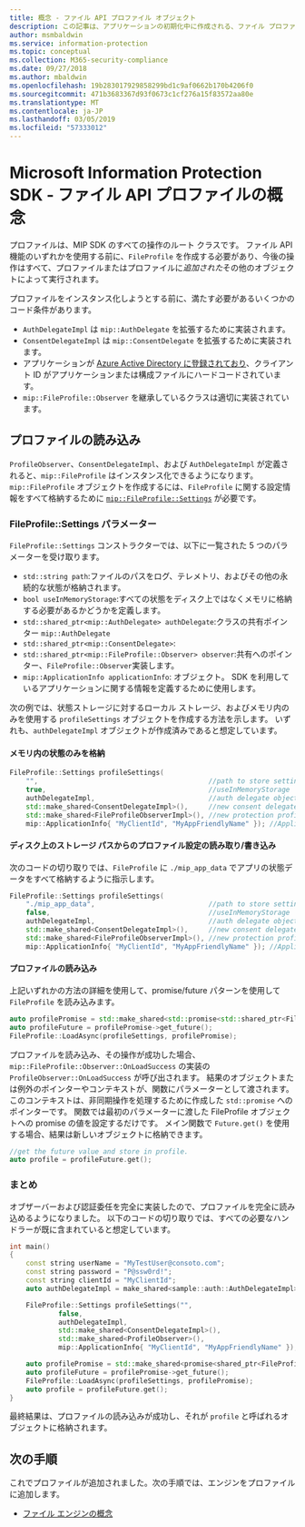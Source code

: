```yaml
---
title: 概念 - ファイル API プロファイル オブジェクト
description: この記事は、アプリケーションの初期化中に作成される、ファイル プロファイル オブジェクトに関する概念を理解するのに役立ちます。
author: msmbaldwin
ms.service: information-protection
ms.topic: conceptual
ms.collection: M365-security-compliance
ms.date: 09/27/2018
ms.author: mbaldwin
ms.openlocfilehash: 19b283017929858299bd1c9af0662b170b4206f0
ms.sourcegitcommit: 471b3683367d93f0673c1cf276a15f83572aa80e
ms.translationtype: MT
ms.contentlocale: ja-JP
ms.lasthandoff: 03/05/2019
ms.locfileid: "57333012"
---
```

# <a name="microsoft-information-protection-sdk---file-api-profile-concepts"></a>Microsoft Information Protection SDK - ファイル API プロファイルの概念

プロファイルは、MIP SDK のすべての操作のルート クラスです。 ファイル API 機能のいずれかを使用する前に、`FileProfile` を作成する必要があり、今後の操作はすべて、プロファイルまたはプロファイルに*追加された*その他のオブジェクトによって実行されます。

プロファイルをインスタンス化しようとする前に、満たす必要があるいくつかのコード条件があります。

- `AuthDelegateImpl` は `mip::AuthDelegate` を拡張するために実装されます。
- `ConsentDelegateImpl` は `mip::ConsentDelegate` を拡張するために実装されます。
- アプリケーションが [Azure Active Directory に登録されており](/azure/active-directory/develop/quickstart-v1-integrate-apps-with-azure-ad.md)、クライアント ID がアプリケーションまたは構成ファイルにハードコードされています。 
- `mip::FileProfile::Observer` を継承しているクラスは適切に実装されています。

## <a name="load-a-profile"></a>プロファイルの読み込み

`ProfileObserver`、`ConsentDelegateImpl`、および `AuthDelegateImpl` が定義されると、`mip::FileProfile` はインスタンス化できるようになります。 `mip::FileProfile` オブジェクトを作成するには、`FileProfile` に関する設定情報をすべて格納するために [`mip::FileProfile::Settings`](reference/class_mip_fileprofile_settings.md) が必要です。

### <a name="fileprofilesettings-parameters"></a>FileProfile::Settings パラメーター

`FileProfile::Settings` コンストラクターでは、以下に一覧された 5 つのパラメーターを受け取ります。

- `std::string path`:ファイルのパスをログ、テレメトリ、およびその他の永続的な状態が格納されます。
- `bool useInMemoryStorage`:すべての状態をディスク上ではなくメモリに格納する必要があるかどうかを定義します。
- `std::shared_ptr<mip::AuthDelegate> authDelegate`:クラスの共有ポインター `mip::AuthDelegate` 
- `std::shared_ptr<mip::ConsentDelegate>`: 
- `std::shared_ptr<mip::FileProfile::Observer> observer`:共有へのポインター、`FileProfile::Observer`実装します。
- `mip::ApplicationInfo applicationInfo`: オブジェクト。 SDK を利用しているアプリケーションに関する情報を定義するために使用します。

次の例では、状態ストレージに対するローカル ストレージ、およびメモリ内のみを使用する `profileSettings` オブジェクトを作成する方法を示します。 いずれも、`authDelegateImpl` オブジェクトが作成済みであると想定しています。

#### <a name="store-state-in-memory-only"></a>メモリ内の状態のみを格納

```cpp
FileProfile::Settings profileSettings(
    "",                                          //path to store settings
    true,                                        //useInMemoryStorage
    authDelegateImpl,                            //auth delegate object
    std::make_shared<ConsentDelegateImpl>(),     //new consent delegate
    std::make_shared<FileProfileObserverImpl>(), //new protection profile observer
    mip::ApplicationInfo{ "MyClientId", "MyAppFriendlyName" }); //ApplicationInfo object
```

#### <a name="readwrite-profile-settings-from-storage-path-on-disk"></a>ディスク上のストレージ パスからのプロファイル設定の読み取り/書き込み

次のコードの切り取りでは、`FileProfile` に `./mip_app_data` でアプリの状態データをすべて格納するように指示します。

```cpp
FileProfile::Settings profileSettings(
    "./mip_app_data",                            //path to store settings
    false,                                       //useInMemoryStorage
    authDelegateImpl,                            //auth delegate object
    std::make_shared<ConsentDelegateImpl>(),     //new consent delegate
    std::make_shared<FileProfileObserverImpl>(), //new protection profile observer
    mip::ApplicationInfo{ "MyClientId", "MyAppFriendlyName" }); //ApplicationInfo object
```

#### <a name="load-the-profile"></a>プロファイルの読み込み

上記いずれかの方法の詳細を使用して、promise/future パターンを使用して `FileProfile` を読み込みます。

```cpp
auto profilePromise = std::make_shared<std::promise<std::shared_ptr<FileProfile>>>();
auto profileFuture = profilePromise->get_future();
FileProfile::LoadAsync(profileSettings, profilePromise);
```

プロファイルを読み込み、その操作が成功した場合、`mip::FileProfile::Observer::OnLoadSuccess` の実装の `ProfileObserver::OnLoadSuccess` が呼び出されます。 結果のオブジェクトまたは例外のポインターやコンテキストが、関数にパラメーターとして渡されます。 このコンテキストは、非同期操作を処理するために作成した `std::promise` へのポインターです。 関数では最初のパラメーターに渡した FileProfile オブジェクトへの promise の値を設定するだけです。 メイン関数で `Future.get()` を使用する場合、結果は新しいオブジェクトに格納できます。

```cpp
//get the future value and store in profile. 
auto profile = profileFuture.get();
```

### <a name="putting-it-together"></a>まとめ

オブザーバーおよび認証委任を完全に実装したので、プロファイルを完全に読み込めるようになりました。 以下のコードの切り取りでは、すべての必要なハンドラーが既に含まれていると想定しています。

```cpp
int main()
{
    const string userName = "MyTestUser@consoto.com";
    const string password = "P@ssw0rd!";
    const string clientId = "MyClientId";
    auto authDelegateImpl = make_shared<sample::auth::AuthDelegateImpl>(userName, password, clientId);

    FileProfile::Settings profileSettings("",
            false,
            authDelegateImpl,
            std::make_shared<ConsentDelegateImpl>(),
            std::make_shared<ProfileObserver>(),
            mip::ApplicationInfo{ "MyClientId", "MyAppFriendlyName" });

    auto profilePromise = std::make_shared<promise<shared_ptr<FileProfile>>>();
    auto profileFuture = profilePromise->get_future();
    FileProfile::LoadAsync(profileSettings, profilePromise);
    auto profile = profileFuture.get();
}
```

最終結果は、プロファイルの読み込みが成功し、それが `profile` と呼ばれるオブジェクトに格納されます。

## <a name="next-steps"></a>次の手順

これでプロファイルが追加されました。次の手順では、エンジンをプロファイルに追加します。 

- [ファイル エンジンの概念](concept-profile-engine-file-engine-cpp.md)
